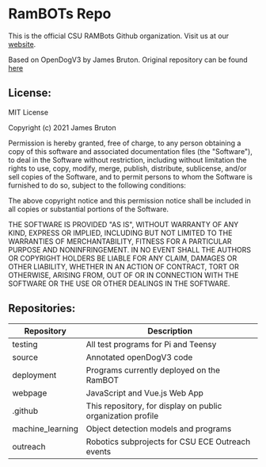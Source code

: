 # RamBOTs Repo
                   
This is the official CSU RAMBots Github organization. 
Visit us at our [website](https://projects-web.engr.colostate.edu/ece-sr-design/AY22/RamBOTs).

Based on OpenDogV3 by James Bruton. Original repository can be found [here](https://github.com/XRobots/openDogV3)


License:
------

MIT License

Copyright (c) 2021 James Bruton

Permission is hereby granted, free of charge, to any person obtaining a copy
of this software and associated documentation files (the "Software"), to deal
in the Software without restriction, including without limitation the rights
to use, copy, modify, merge, publish, distribute, sublicense, and/or sell
copies of the Software, and to permit persons to whom the Software is
furnished to do so, subject to the following conditions:

The above copyright notice and this permission notice shall be included in all
copies or substantial portions of the Software.

THE SOFTWARE IS PROVIDED "AS IS", WITHOUT WARRANTY OF ANY KIND, EXPRESS OR
IMPLIED, INCLUDING BUT NOT LIMITED TO THE WARRANTIES OF MERCHANTABILITY,
FITNESS FOR A PARTICULAR PURPOSE AND NONINFRINGEMENT. IN NO EVENT SHALL THE
AUTHORS OR COPYRIGHT HOLDERS BE LIABLE FOR ANY CLAIM, DAMAGES OR OTHER
LIABILITY, WHETHER IN AN ACTION OF CONTRACT, TORT OR OTHERWISE, ARISING FROM,
OUT OF OR IN CONNECTION WITH THE SOFTWARE OR THE USE OR OTHER DEALINGS IN THE
SOFTWARE.

Repositories:
------

| Repository        | Description           |
| ------------- |-------------|
| testing      | All test programs for Pi and Teensy |
| source   | Annotated openDogV3 code      |
| deployment   | Programs currently deployed on the RamBOT      |
| webpage      | JavaScript and Vue.js Web App |
| .github | This repository, for display on public organization profile |
| machine_learning        | Object detection models and programs       |
| outreach        | Robotics subprojects for CSU ECE Outreach events       |

